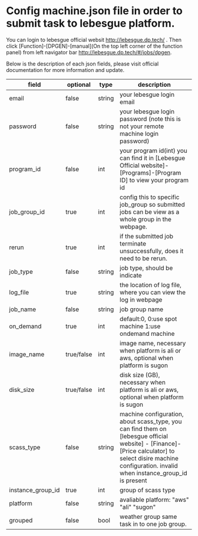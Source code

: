 # Config machine.json file in order to submit task to lebesgue platform.

You can login to lebesgue official websit http://lebesgue.dp.tech/ . Then click [Function]-[DPGEN]-[manual]\(On the top left corner of the function panel\) from left navigator bar http://lebesgue.dp.tech/#/jobs/dpgen. 

Below is the description of each json fields, please visit official documentation for more information and update.

| field | optional | type | description |
| --- | --- | --- | --- |
| email | false | string | your lebesgue login email |
| password | false | string | your lebesgue login password (note this is not your remote machine login password) |
| program_id | false | int |your program id(int) you can find it in [Lebesgue Official website]-[Programs]-[Program ID] to view your program id |
| job_group_id | true | int | config this to specific job_group so submitted jobs can be view as a whole group in the webpage.
| rerun | true | int | if the submitted job terminate unsuccessfully, does it need to be rerun.
| job_type | false | string | job type, should be indicate |
| log_file | true | string | the location of log file, where you can view the log in webpage |
| job_name | false | string | job group name  |
| on_demand | true | int | default:0, 0:use spot machine 1:use ondemand machine |
| image_name | true/false | int | image name, necessary when platform is ali or aws, optional when platform is sugon |
| disk_size | true/false | int | disk size (GB), necessary when platform is ali or aws, optional when platform is sugon |
| scass_type | false | string | machine configuration, about scass_type, you can find them on [lebesgue official website] - [Finance]-[Price calculator] to select disire machine configuration. invalid when instance_group_id is present |
| instance_group_id | true | int | group of scass type |
| platform | false | string | avaliable platform: "aws" "ali" "sugon"  |
| grouped | false | bool | weather group same task in to one job group. |